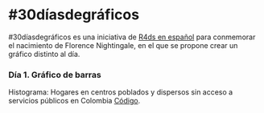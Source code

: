 # #30díasdegráficos

#30díasdegráficos es una iniciativa de [R4ds en español](https://github.com/cienciadedatos/datos-de-miercoles/blob/master/30-dias-de-graficos-2020.md)
para conmemorar el nacimiento de Florence Nightingale, en el que se propone crear un gráfico distinto al día.

### Día 1. Gráfico de barras

Histograma: Hogares en centros poblados y dispersos sin acceso a servicios públicos en Colombia [Código](scripts/Reto_1._Diagrama_de_barras).

